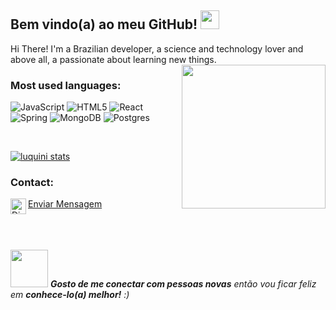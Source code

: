 
<h2>Bem vindo(a) ao meu GitHub! <img src="https://media.giphy.com/media/WUlplcMpOCEmTGBtBW/giphy.gif" width="30"></h2>
Hi There! I'm a Brazilian developer, a science and technology lover and above all, a passionate about learning new things.

<img align='right' src="https://media.giphy.com/media/M9gbBd9nbDrOTu1Mqx/giphy.gif" width="230">

### Most used languages:

![JavaScript](https://img.shields.io/badge/JavaScript-F7DF1E?style=for-the-badge&logo=javascript&logoColor=black)
![HTML5](https://img.shields.io/badge/HTML5-E34F26?style=for-the-badge&logo=html5&logoColor=white)
![React](https://img.shields.io/badge/react-%2320232a.svg?style=for-the-badge&logo=react&logoColor=%2361DAFB)
![Spring](https://img.shields.io/badge/Node.js-43853D?style=for-the-badge&logo=node.js&logoColor=white)
![MongoDB](https://img.shields.io/badge/MongoDB-4EA94B?style=for-the-badge&logo=mongodb&logoColor=white)
![Postgres](https://img.shields.io/badge/postgres-%23316192.svg?style=for-the-badge&logo=postgresql&logoColor=white)


<br/>

[![luquini stats](https://github-readme-stats.vercel.app/api?username=luquini&layout=compact&theme=tokyonight&hide_title=true&show_icons=true&count_private=true)](https://github.com/luquini/)

### Contact:
<img align="left" alt="Discord" target="_blank" width="25px" src="https://upload.wikimedia.org/wikipedia/commons/thumb/5/5e/WhatsApp_icon.png/598px-WhatsApp_icon.png"/>
<string><a href="https://api.whatsapp.com/send?phone=5521967727485&text=Oi">Enviar Mensagem<a/></string>

<br/>
<br/>
<br/>
<br/>

<img src="https://media.giphy.com/media/LnQjpWaON8nhr21vNW/giphy.gif" width="60"> <em><b>Gosto de me conectar com pessoas novas</b> então vou ficar feliz em <b>conhece-lo(a) melhor!</b> :)</em>

